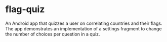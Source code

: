 # flag-quiz
An Android app that quizzes a user on correlating countries and their flags. The app demonstrates an implementation of a settings fragment to change the number of choices per question in a quiz.
